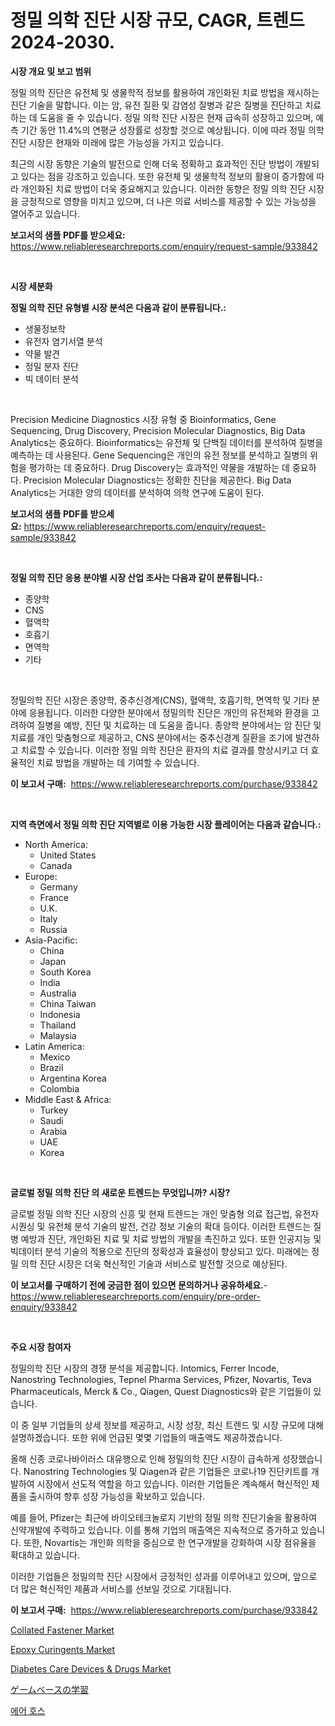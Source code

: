 <p><h1>정밀 의학 진단 시장 규모, CAGR, 트렌드 2024-2030.</h1></p><p><strong>시장 개요 및 보고 범위</strong></p>
<p><p>정밀 의학 진단은 유전체 및 생물학적 정보를 활용하여 개인화된 치료 방법을 제시하는 진단 기술을 말합니다. 이는 암, 유전 질환 및 감염성 질병과 같은 질병을 진단하고 치료하는 데 도움을 줄 수 있습니다. 정밀 의학 진단 시장은 현재 급속히 성장하고 있으며, 예측 기간 동안 11.4%의 연평균 성장률로 성장할 것으로 예상됩니다. 이에 따라 정밀 의학 진단 시장은 현재와 미래에 많은 가능성을 가지고 있습니다.</p><p>최근의 시장 동향은 기술의 발전으로 인해 더욱 정확하고 효과적인 진단 방법이 개발되고 있다는 점을 강조하고 있습니다. 또한 유전체 및 생물학적 정보의 활용이 증가함에 따라 개인화된 치료 방법이 더욱 중요해지고 있습니다. 이러한 동향은 정밀 의학 진단 시장을 긍정적으로 영향을 미치고 있으며, 더 나은 의료 서비스를 제공할 수 있는 가능성을 열어주고 있습니다.</p></p>
<p><strong>보고서의 샘플 PDF를 받으세요:</strong> <a href="https://www.reliableresearchreports.com/enquiry/request-sample/933842">https://www.reliableresearchreports.com/enquiry/request-sample/933842</a></p>
<p>&nbsp;</p>
<p><strong>시장 세분화</strong></p>
<p><strong>정밀 의학 진단 유형별 시장 분석은 다음과 같이 분류됩니다.:</strong></p>
<p><ul><li>생물정보학</li><li>유전자 염기서열 분석</li><li>약물 발견</li><li>정밀 분자 진단</li><li>빅 데이터 분석</li></ul></p>
<p>&nbsp;</p>
<p><p>Precision Medicine Diagnostics 시장 유형 중 Bioinformatics, Gene Sequencing, Drug Discovery, Precision Molecular Diagnostics, Big Data Analytics는 중요하다. Bioinformatics는 유전체 및 단백질 데이터를 분석하여 질병을 예측하는 데 사용된다. Gene Sequencing은 개인의 유전 정보를 분석하고 질병의 위험을 평가하는 데 중요하다. Drug Discovery는 효과적인 약물을 개발하는 데 중요하다. Precision Molecular Diagnostics는 정확한 진단을 제공한다. Big Data Analytics는 거대한 양의 데이터를 분석하여 의학 연구에 도움이 된다.</p></p>
<p><strong>보고서의 샘플 PDF를 받으세요:</strong>&nbsp;<a href="https://www.reliableresearchreports.com/enquiry/request-sample/933842">https://www.reliableresearchreports.com/enquiry/request-sample/933842</a></p>
<p>&nbsp;</p>
<p><strong> 정밀 의학 진단 응용 분야별 시장 산업 조사는 다음과 같이 분류됩니다.:</strong></p>
<p><ul><li>종양학</li><li>CNS</li><li>혈액학</li><li>호흡기</li><li>면역학</li><li>기타</li></ul></p>
<p>&nbsp;</p>
<p><p>정밀의학 진단 시장은 종양학, 중추신경계(CNS), 혈액학, 호흡기학, 면역학 및 기타 분야에 응용됩니다. 이러한 다양한 분야에서 정밀의학 진단은 개인의 유전체와 환경을 고려하여 질병을 예방, 진단 및 치료하는 데 도움을 줍니다. 종양학 분야에서는 암 진단 및 치료를 개인 맞춤형으로 제공하고, CNS 분야에서는 중추신경계 질환을 조기에 발견하고 치료할 수 있습니다. 이러한 정밀 의학 진단은 환자의 치료 결과를 향상시키고 더 효율적인 치료 방법을 개발하는 데 기여할 수 있습니다.</p></p>
<p><strong>이 보고서 구매:</strong>&nbsp; <a href="https://www.reliableresearchreports.com/purchase/933842">https://www.reliableresearchreports.com/purchase/933842</a></p>
<p>&nbsp;</p>
<p><strong>지역 측면에서 정밀 의학 진단 지역별로 이용 가능한 시장 플레이어는 다음과 같습니다.:</strong></p>
<p><ul>
    <li>
        North America:
        <ul>
            <li>United States</li>
            <li>Canada</li>
        </ul>
    </li>
    <li>
        Europe:
        <ul>
            <li>Germany</li>
            <li>France</li>
            <li>U.K.</li>
            <li>Italy</li>
            <li>Russia</li>
        </ul>
    </li>
    <li>
        Asia-Pacific:
        <ul>
            <li>China</li>
            <li>Japan</li>
            <li>South Korea</li>
            <li>India</li>
            <li>Australia</li>
            <li>China Taiwan</li>
            <li>Indonesia</li>
            <li>Thailand</li>
            <li>Malaysia</li>
        </ul>
    </li>
    <li>
        Latin America:
        <ul>
            <li>Mexico</li>
            <li>Brazil</li>
            <li>Argentina Korea</li>
            <li>Colombia</li>
        </ul>
    </li>
    <li>
        Middle East & Africa:
        <ul>
            <li>Turkey</li>
            <li>Saudi</li>
            <li>Arabia</li>
            <li>UAE</li>
            <li>Korea</li>
        </ul>
    </li>
    </ul></p>
<p>&nbsp;</p>
<p><strong>글로벌 정밀 의학 진단 의 새로운 트렌드는 무엇입니까? 시장?</strong></p>
<p><p>글로벌 정밀 의학 진단 시장의 신흥 및 현재 트렌드는 개인 맞춤형 의료 접근법, 유전자 시퀀싱 및 유전체 분석 기술의 발전, 건강 정보 기술의 확대 등이다. 이러한 트렌드는 질병 예방과 진단, 개인화된 치료 및 치료 방법의 개발을 촉진하고 있다. 또한 인공지능 및 빅데이터 분석 기술의 적용으로 진단의 정확성과 효율성이 향상되고 있다. 미래에는 정밀 의학 진단 시장은 더욱 혁신적인 기술과 서비스로 발전할 것으로 예상된다.</p></p>
<p><strong>이 보고서를 구매하기 전에 궁금한 점이 있으면 문의하거나 공유하세요.</strong>- <a href="https://www.reliableresearchreports.com/enquiry/pre-order-enquiry/933842">https://www.reliableresearchreports.com/enquiry/pre-order-enquiry/933842</a></p>
<p>&nbsp;</p>
<p><strong>주요 시장 참여자</strong></p>
<p><p>정밀의학 진단 시장의 경쟁 분석을 제공합니다. Intomics, Ferrer Incode, Nanostring Technologies, Tepnel Pharma Services, Pfizer, Novartis, Teva Pharmaceuticals, Merck & Co., Qiagen, Quest Diagnostics와 같은 기업들이 있습니다.</p><p>이 중 일부 기업들의 상세 정보를 제공하고, 시장 성장, 최신 트렌드 및 시장 규모에 대해 설명하겠습니다. 또한 위에 언급된 몇몇 기업들의 매출액도 제공하겠습니다.</p><p>올해 신종 코로나바이러스 대유행으로 인해 정밀의학 진단 시장이 급속하게 성장했습니다. Nanostring Technologies 및 Qiagen과 같은 기업들은 코로나19 진단키트를 개발하여 시장에서 선도적 역할을 하고 있습니다. 이러한 기업들은 계속해서 혁신적인 제품을 출시하여 향후 성장 가능성을 확보하고 있습니다.</p><p>예를 들어, Pfizer는 최근에 바이오테크놀로지 기반의 정밀 의학 진단기술을 활용하여 신약개발에 주력하고 있습니다. 이를 통해 기업의 매출액은 지속적으로 증가하고 있습니다. 또한, Novartis는 개인화 의학을 중심으로 한 연구개발을 강화하여 시장 점유율을 확대하고 있습니다.</p><p>이러한 기업들은 정밀의학 진단 시장에서 긍정적인 성과를 이루어내고 있으며, 앞으로 더 많은 혁신적인 제품과 서비스를 선보일 것으로 기대됩니다.</p></p>
<p><strong>이 보고서 구매:</strong>&nbsp;&nbsp;<a href="https://www.reliableresearchreports.com/purchase/933842">https://www.reliableresearchreports.com/purchase/933842</a></p>
<p><p><a href="https://github.com/nathandecarvalho/Market-Research-Report-List-2/blob/main/collated-fastener-market.md">Collated Fastener Market</a></p><p><a href="https://gamy-alyssum-396.notion.site/Epoxy-Curingents-Market-Size-Furnishes-Valuable-Information-Encompassing-Market-Share-Market-Trends-f3a42ba1bf054c76a2b627eae86bfc7e">Epoxy Curingents Market</a></p><p><a href="https://fearless-okapi-6c8.notion.site/Diabetes-Care-Devices-Drugs-Market-Growth-Market-Trends-COVID-19-Impact-and-Forecasts-for-perio-0bde393184fa488d82db1a578dd9e955">Diabetes Care Devices & Drugs Market</a></p><p><a href="https://medium.com/@soamybahemax/%E3%82%B2%E3%83%BC%E3%83%A0%E3%83%99%E3%83%BC%E3%82%B9%E3%81%AE%E5%AD%A6%E7%BF%92%E5%B8%82%E5%A0%B4%E3%82%B7%E3%82%A7%E3%82%A2%E3%81%AE%E9%80%B2%E5%8C%96%E3%81%A8%E5%B8%82%E5%A0%B4%E6%88%90%E9%95%B7%E3%81%AE%E3%83%88%E3%83%AC%E3%83%B3%E3%83%89-2024%E5%B9%B4-2031%E5%B9%B4-91ef17946e64">ゲームベースの学習</a></p><p><a href="https://medium.com/@laurendeveaucook9x6z9jm15gi/%ED%98%B8%EC%8A%A4-%EC%8B%9C%EC%9E%A5-%EA%B7%9C%EB%AA%A8-%EB%B0%8F-%EC%8B%9C%EC%9E%A5-%EB%8F%99%ED%96%A5-%EC%82%B0%EC%97%85-%EC%A0%84%EC%B2%B4-%EA%B0%9C%EC%9A%94-2024%EB%85%84%EB%B6%80%ED%84%B0-2031%EB%85%84%EA%B9%8C%EC%A7%80-5bdd34bfb8b3">에어 호스</a></p></p>
